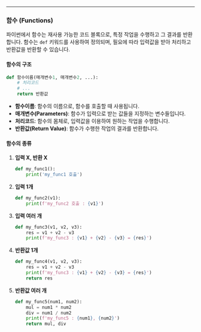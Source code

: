 
---
### 함수 (Functions) 

파이썬에서 함수는 재사용 가능한 코드 블록으로, 특정 작업을 수행하고 그 결과를 반환합니다. 함수는 `def` 키워드를 사용하여 정의되며, 필요에 따라 입력값을 받아 처리하고 반환값을 반환할 수 있습니다.

#### 함수의 구조
```python
def 함수이름(매개변수1, 매개변수2, ...):
    # 처리코드
    # ...
    return 반환값
```

- **함수이름**: 함수의 이름으로, 함수를 호출할 때 사용됩니다.
- **매개변수(Parameters)**: 함수가 입력으로 받는 값들을 지정하는 변수들입니다.
- **처리코드**: 함수의 몸체로, 입력값을 이용하여 원하는 작업을 수행합니다.
- **반환값(Return Value)**: 함수가 수행한 작업의 결과를 반환합니다.

#### 함수의 종류

1. **입력 X, 반환 X**
   ```python
   def my_func1():
       print('my_func1 호출')
   ```

2. **입력 1개**
   ```python
   def my_func2(v1):
       print(f'my_func2 호출 : {v1}')
   ```

3. **입력 여러 개**
   ```python
   def my_func3(v1, v2, v3):
       res = v1 + v2 - v3
       print(f'my_func3 : {v1} + {v2} - {v3} = {res}')
   ```

4. **반환값 1개**
   ```python
   def my_func4(v1, v2, v3):
       res = v1 + v2 - v3
       print(f'my_func3 : {v1} + {v2} - {v3} = {res}')
       return res
   ```

5. **반환값 여러 개**
   ```python
   def my_func5(num1, num2):
       mul = num1 * num2
       div = num1 / num2
       print(f'my_func5 : {num1}, {num2}')
       return mul, div
   ```

